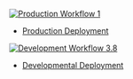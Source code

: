 [![Production Workflow 1](https://github.com/kaw42/kaw42-final/actions/workflows/prod.yml/badge.svg)](https://github.com/kaw42/kaw42-final/actions/workflows/prod.yml)
* [Production Deployment](hhttps://kaw42-final-prod.herokuapp.com/)


[![Development Workflow 3.8](https://github.com/kaw42/kaw42P3/actions/workflows/dev.yml/badge.svg)](https://github.com/kaw42/kaw42P3/actions/workflows/dev.yml)
* [Developmental Deployment](https://kaw42-final-dev.herokuapp.com/)   

 


